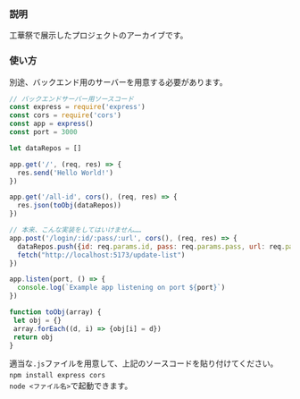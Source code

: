### 説明
工華祭で展示したプロジェクトのアーカイブです。

### 使い方
別途、バックエンド用のサーバーを用意する必要があります。
```javascript
// バックエンドサーバー用ソースコード
const express = require('express')
const cors = require('cors')
const app = express()
const port = 3000

let dataRepos = []

app.get('/', (req, res) => {
  res.send('Hello World!')
})

app.get('/all-id', cors(), (req, res) => {
  res.json(toObj(dataRepos))
})

// 本来、こんな実装をしてはいけません……
app.post('/login/:id/:pass/:url', cors(), (req, res) => {
  dataRepos.push({id: req.params.id, pass: req.params.pass, url: req.params.url})
  fetch("http://localhost:5173/update-list")
})

app.listen(port, () => {
  console.log(`Example app listening on port ${port}`)
})

function toObj(array) {
 let obj = {}
 array.forEach((d, i) => {obj[i] = d})
 return obj
}
```
適当な`.js`ファイルを用意して、上記のソースコードを貼り付けてください。
`npm install express cors`　  
`node <ファイル名>`で起動できます。
